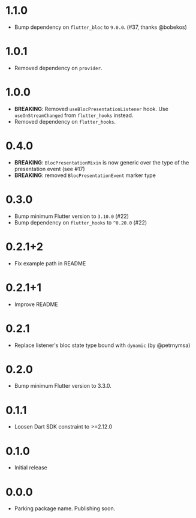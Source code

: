 # 1.1.0

- Bump dependency on `flutter_bloc` to `9.0.0`. (#37, thanks @bobekos)

# 1.0.1

- Removed dependency on `provider`.

# 1.0.0

- **BREAKING**: Removed `useBlocPresentationListener` hook. Use `useOnStreamChanged` from `flutter_hooks` instead.
- Removed dependency on `flutter_hooks`.

# 0.4.0

- **BREAKING**: `BlocPresentationMixin` is now generic over the type of the presentation event (see #17)
- **BREAKING**: removed `BlocPresentationEvent` marker type

# 0.3.0

- Bump minimum Flutter version to `3.10.0` (#22)
- Bump dependency on `flutter_hooks` to `^0.20.0` (#22)

# 0.2.1+2

- Fix example path in README

# 0.2.1+1

- Improve README

# 0.2.1

- Replace listener's bloc state type bound with `dynamic` (by @petrnymsa)

# 0.2.0

- Bump minimum Flutter version to 3.3.0.

# 0.1.1

- Loosen Dart SDK constraint to >=2.12.0

# 0.1.0

- Initial release

# 0.0.0

- Parking package name. Publishing soon.
